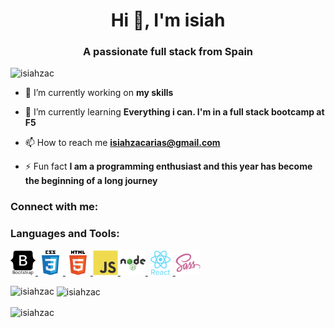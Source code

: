 <h1 align="center">Hi 👋, I'm isiah</h1>
<h3 align="center">A passionate full stack from Spain</h3>

<p align="left"> <img src="https://komarev.com/ghpvc/?username=isiahzac&label=Profile%20views&color=0e75b6&style=flat" alt="isiahzac" /> </p>

- 🔭 I’m currently working on **my skills**

- 🌱 I’m currently learning **Everything i can. I'm in a full stack bootcamp at F5**

- 📫 How to reach me **isiahzacarias@gmail.com**

- ⚡ Fun fact **I am a programming enthusiast and this year has become the beginning of a long journey**

<h3 align="left">Connect with me:</h3>
<p align="left">
</p>

<h3 align="left">Languages and Tools:</h3>
<p align="left"> <a href="https://getbootstrap.com" target="_blank" rel="noreferrer"> <img src="https://raw.githubusercontent.com/devicons/devicon/master/icons/bootstrap/bootstrap-plain-wordmark.svg" alt="bootstrap" width="40" height="40"/> </a> <a href="https://www.w3schools.com/css/" target="_blank" rel="noreferrer"> <img src="https://raw.githubusercontent.com/devicons/devicon/master/icons/css3/css3-original-wordmark.svg" alt="css3" width="40" height="40"/> </a> <a href="https://www.w3.org/html/" target="_blank" rel="noreferrer"> <img src="https://raw.githubusercontent.com/devicons/devicon/master/icons/html5/html5-original-wordmark.svg" alt="html5" width="40" height="40"/> </a> <a href="https://developer.mozilla.org/en-US/docs/Web/JavaScript" target="_blank" rel="noreferrer"> <img src="https://raw.githubusercontent.com/devicons/devicon/master/icons/javascript/javascript-original.svg" alt="javascript" width="40" height="40"/> </a> <a href="https://nodejs.org" target="_blank" rel="noreferrer"> <img src="https://raw.githubusercontent.com/devicons/devicon/master/icons/nodejs/nodejs-original-wordmark.svg" alt="nodejs" width="40" height="40"/> </a> <a href="https://reactjs.org/" target="_blank" rel="noreferrer"> <img src="https://raw.githubusercontent.com/devicons/devicon/master/icons/react/react-original-wordmark.svg" alt="react" width="40" height="40"/> </a> <a href="https://sass-lang.com" target="_blank" rel="noreferrer"> <img src="https://raw.githubusercontent.com/devicons/devicon/master/icons/sass/sass-original.svg" alt="sass" width="40" height="40"/> </a> </p>

<p><img align="left" src="https://github-readme-stats.vercel.app/api/top-langs?username=isiahzac&show_icons=true&locale=en&layout=compact" alt="isiahzac" /></p>

<p>&nbsp;<img align="center" src="https://github-readme-stats.vercel.app/api?username=isiahzac&show_icons=true&locale=en" alt="isiahzac" /></p>

<p><img align="center" src="https://github-readme-streak-stats.herokuapp.com/?user=isiahzac&" alt="isiahzac" /></p>
